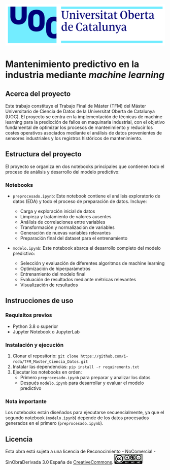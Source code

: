 <img src="img/UOC-logo.png" alt="Logo de la UOC" width="1000"/>

# Mantenimiento predictivo en la industria mediante *machine learning*

## Acerca del proyecto
Este trabajo constituye el Trabajo Final de Máster (TFM) del Máster Universitario de Ciencia de Datos de la Universitat Oberta de Catalunya (UOC). El proyecto se centra en la implementación de técnicas de machine learning para la predicción de fallos en maquinaria industrial, con el objetivo fundamental de optimizar los procesos de mantenimiento y reducir los costes operativos asociados mediante el análisis de datos provenientes de sensores industriales y los registros históricos de mantenimiento.

## Estructura del proyecto
El proyecto se organiza en dos notebooks principales que contienen todo el proceso de análisis y desarrollo del modelo predictivo:

### Notebooks
- `preprocesado.ipynb`: Este notebook contiene el análisis exploratorio de datos (EDA) y todo el proceso de preparación de datos. Incluye:
  - Carga y exploración inicial de datos
  - Limpieza y tratamiento de valores ausentes
  - Análisis de correlaciones entre variables
  - Transformación y normalización de variables
  - Generación de nuevas variables relevantes
  - Preparación final del dataset para el entrenamiento

- `modelo.ipynb`: Este notebook abarca el desarrollo completo del modelo predictivo:
  - Selección y evaluación de diferentes algoritmos de machine learning
  - Optimización de hiperparámetros
  - Entrenamiento del modelo final
  - Evaluación de resultados mediante métricas relevantes
  - Visualización de resultados

## Instrucciones de uso

### Requisitos previos
- Python 3.8 o superior
- Jupyter Notebook o JupyterLab

### Instalación y ejecución
1. Clonar el repositorio: `git clone https://github.com/i-roda/TFM_Master_Ciencia_Datos.git`
2. Instalar las dependencias: `pip install -r requirements.txt`
3. Ejecutar los notebooks en orden:
   - Primero `preprocesado.ipynb` para preparar y analizar los datos
   - Después `modelo.ipynb` para desarrollar y evaluar el modelo predictivo

### Nota importante
Los notebooks están diseñados para ejecutarse secuencialmente, ya que el segundo notebook (`modelo.ipynb`) depende de los datos procesados generados en el primero (`preprocesado.ipynb`).

## Licencia
Esta obra está sujeta a una licencia de Reconocimiento - NoComercial - SinObraDerivada 3.0 España de [CreativeCommons](https://creativecommons.org/licenses/by-nc-nd/3.0/es/).
![Licencia Creative Commons](img/license.png)
